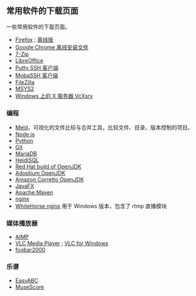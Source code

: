## 常用软件的下载页面

一些常用软件的下载页面。

- [Firefox](https://www.mozilla.org/zh-CN/firefox/new/)
  ; [离线版](https://www.mozilla.org/en-US/firefox/all/#product-desktop-release)
- [Google Chrome 离线安装文件](https://www.google.cn/intl/zh-CN/chrome/?standalone=1)
- [7-Zip](https://www.7-zip.org/download.html)
- [LibreOffice](https://www.libreoffice.org/download/download-libreoffice/)
- [Putty SSH 客户端](https://www.chiark.greenend.org.uk/~sgtatham/putty/)
- [MobaSSH 客户端](https://mobassh.mobatek.net/download.html)
- [FileZilla](https://filezilla-project.org/download.php)
- [MSYS2](https://www.msys2.org/)
- [Windows 上的 X 服务器 VcXsrv](https://sourceforge.net/projects/vcxsrv/)

### 编程

- [Meld](http://meldmerge.org/)，可视化的文件比较与合并工具，比较文件、目录、版本控制的项目。
- [Node.js](https://nodejs.org/en/download/)
- [Python](https://www.python.org/downloads/)
- [Git](https://git-scm.com/downloads)
- [MariaDB](https://mariadb.org/download/)
- [HeidiSQL](https://www.heidisql.com/download.php)
- [Red Hat build of OpenJDK](https://developers.redhat.com/products/openjdk/download)
- [Adoptium OpenJDK](https://adoptopenjdk.net/)
- [Amazon Corretto OpenJDK](https://aws.amazon.com/cn/corretto/?filtered-posts.sort-by=item.additionalFields.createdDate&filtered-posts.sort-order=desc)
- [JavaFX](https://gluonhq.com/products/javafx/)
- [Apache Maven](https://maven.apache.org/download.cgi)
- [nginx](http://nginx.org/en/download.html)
- [WhiteHorse nginx](http://nginx-win.ecsds.eu/download/) 用于 Windows 版本，包含了 rtmp 直播模块

### 媒体播放器

- [AIMP](https://www.aimp.ru/?do=download)
- [VLC Media Player](https://www.videolan.org/vlc/)
  ; [VLC for Windows](https://www.videolan.org/vlc/download-windows.html)
- [foobar2000](https://www.foobar2000.org/download)

### 乐谱

- [EasyABC](https://sourceforge.net/projects/easyabc/)
- [MuseScore](https://musescore.org/en/download)
